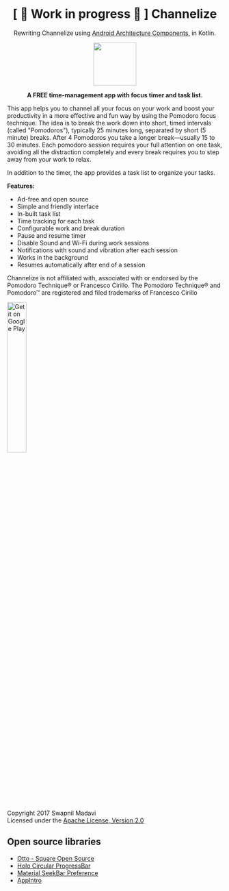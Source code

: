# <h1 align="center">\[ 🚧 Work in progress 🚧 \] Channelize</h1>
<p align="center">Rewriting Channelize using <a href="https://developer.android.com/topic/libraries/architecture/">Android Architecture Components</a>, in Kotlin.</p>
<p align="center"><img src="https://github.com/swapyx/Channelize/blob/master/app/src/main/ic_launcher_channelize-web.png" width="100" height="100"/></p>
<p align="center"><b>A FREE time-management app with focus timer and task list.</b></p>

This app helps you to channel all your focus on your work and boost your productivity in a more effective and fun way by using the Pomodoro focus technique.
The idea is to break the work down into short, timed intervals (called "Pomodoros"), typically 25 minutes long, separated by short (5 minute) breaks. After 4 Pomodoros you take a longer break—usually 15 to 30 minutes.
Each pomodoro session requires your full attention on one task, avoiding all the distraction completely and every break requires you to step away from your work to relax.

In addition to the timer, the app provides a task list to organize your tasks.

<b>Features:</b>
- Ad-free and open source
- Simple and friendly interface
- In-built task list
- Time tracking for each task
- Configurable work and break duration
- Pause and resume timer
- Disable Sound and Wi-Fi during work sessions
- Notifications with sound and vibration after each session
- Works in the background
- Resumes automatically after end of a session

Channelize is not affiliated with, associated with or endorsed by the Pomodoro Technique® or Francesco Cirillo.
The Pomodoro Technique® and Pomodoro™ are registered and filed trademarks of Francesco Cirillo

<a href='https://play.google.com/store/apps/details?id=com.apps.swapyx.channelize&pcampaignid=MKT-Other-global-all-co-prtnr-py-PartBadge-Mar2515-1'>
<img alt='Get it on Google Play' src='https://play.google.com/intl/en_us/badges/images/generic/en_badge_web_generic.png' width="30%" height="30%"/></a>

Copyright 2017 Swapnil Madavi<br>
Licensed under the <a href="https://github.com/swapyx/Channelize/blob/master/LICENSE">Apache License, Version 2.0</a>

## Open source libraries
<ul>
<li><a href="https://github.com/square/otto">Otto - Square Open Source</a></li>
<li><a href="https://github.com/passsy/android-HoloCircularProgressBar">Holo Circular ProgressBar</a></li>
<li><a href="https://github.com/MrBIMC/MaterialSeekBarPreference">Material SeekBar Preference</a></li>
<li><a href="https://github.com/apl-devs/AppIntro">AppIntro</a></li>
</ul>
